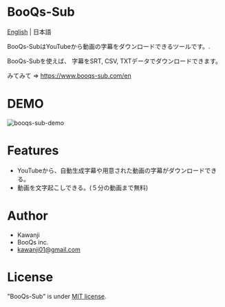 # BooQs-Sub
[English](./README.md) | 日本語
 
BooQs-SubはYouTubeから動画の字幕をダウンロードできるツールです。.

BooQs-Subを使えば、 字幕をSRT, CSV, TXTデータでダウンロードできます。

みてみて => https://www.booqs-sub.com/en

 
# DEMO

![booqs-sub-demo](https://user-images.githubusercontent.com/44082240/143377498-344f0e5f-484d-4ef6-b00c-e7fa8592884a.gif)

# Features
 
- YouTubeから、自動生成字幕や用意された動画の字幕がダウンロードできる。
- 動画を文字起こしできる。(５分の動画まで無料)
 
# Author
 
* Kawanji
* BooQs inc.
* kawanji01@gmail.com
 
# License
 
"BooQs-Sub" is under [MIT license](https://en.wikipedia.org/wiki/MIT_License).
